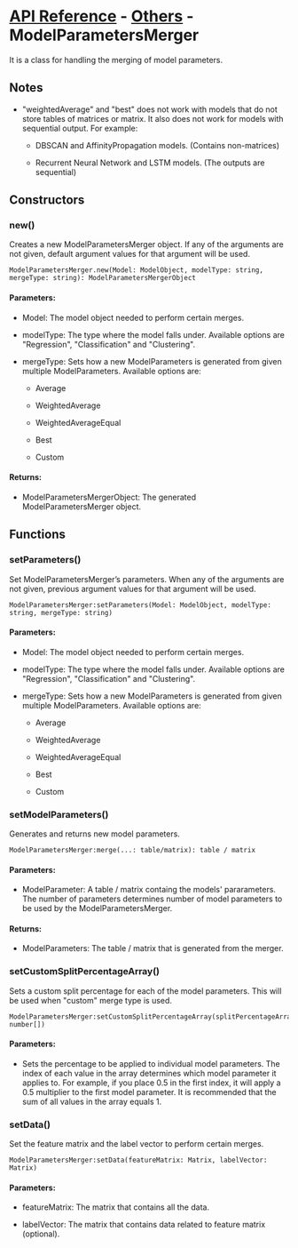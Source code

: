 # [API Reference](../../API.md) - [Others](../Others.md) - ModelParametersMerger

It is a class for handling the merging of model parameters.

## Notes

* "weightedAverage" and "best" does not work with models that do not store tables of matrices or matrix. It also does not work for models with sequential output. For example:

  *  DBSCAN and AffinityPropagation models. (Contains non-matrices)

  *  Recurrent Neural Network and LSTM models. (The outputs are sequential)

## Constructors

### new()

Creates a new ModelParametersMerger object. If any of the arguments are not given, default argument values for that argument will be used.

```
ModelParametersMerger.new(Model: ModelObject, modelType: string, mergeType: string): ModelParametersMergerObject
```

#### Parameters:

* Model: The model object needed to perform certain merges.

* modelType: The type where the model falls under. Available options are "Regression", "Classification" and "Clustering".

* mergeType: Sets how a new ModelParameters is generated from given multiple ModelParameters. Available options are:

  * Average

  * WeightedAverage

  * WeightedAverageEqual

  * Best

  * Custom

#### Returns:

* ModelParametersMergerObject: The generated ModelParametersMerger object.

## Functions

### setParameters()

Set ModelParametersMerger’s parameters. When any of the arguments are not given, previous argument values for that argument will be used.

```
ModelParametersMerger:setParameters(Model: ModelObject, modelType: string, mergeType: string)
```

#### Parameters:

* Model: The model object needed to perform certain merges.

* modelType: The type where the model falls under. Available options are "Regression", "Classification" and "Clustering".

* mergeType: Sets how a new ModelParameters is generated from given multiple ModelParameters. Available options are:

  * Average

  * WeightedAverage

  * WeightedAverageEqual

  * Best

  * Custom

### setModelParameters()

Generates and returns new model parameters.

```
ModelParametersMerger:merge(...: table/matrix): table / matrix
```

#### Parameters:

* ModelParameter: A table / matrix containg the models' pararameters. The number of parameters determines number of model parameters to be used by the ModelParametersMerger.

#### Returns:

* ModelParameters: The table / matrix that is generated from the merger.

### setCustomSplitPercentageArray()

Sets a custom split percentage for each of the model parameters. This will be used when "custom" merge type is used.

```
ModelParametersMerger:setCustomSplitPercentageArray(splitPercentageArray: number[])
```

#### Parameters:

* Sets the percentage to be applied to individual model parameters. The index of each value in the array determines which model parameter it applies to. For example, if you place 0.5 in the first index, it will apply a 0.5 multiplier to the first model parameter. It is recommended that the sum of all values in the array equals 1.

### setData()

Set the feature matrix and the label vector to perform certain merges.

```
ModelParametersMerger:setData(featureMatrix: Matrix, labelVector: Matrix)
```

#### Parameters:

* featureMatrix: The matrix that contains all the data.

* labelVector: The matrix that contains data related to feature matrix (optional).
